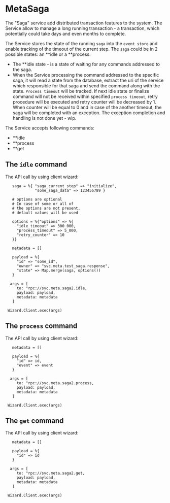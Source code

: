 # MetaSaga

The "Saga" service add distributed transaction features to the system.
The Service allow to manage a long running transaction - a transaction, which potentially could take days and even months to complete.

The Service stores the state of the running `saga` into the `event store` and enable tracking of the timeout of the current step. 
The `saga` could be in 2 possible states: an **idle or a **process. 
 - The **idle state - is a state of waiting for any commands addressed to the saga.
 - When the Service processing the command addressed to the specific saga, it will read a state from the database, 
   extract the uri of the service which responsible for that saga and send the command along with the state. `Process timeout` will be tracked.
   If next idle state or finalize command will not be received within specified `process timeout`, retry procedure will be executed and 
   retry counter will be decreased by 1. When counter will be equal to 0 and in case of the another timeout, the saga will be completed 
   with an exception. The exception completion and handling is not done yet - wip. 

The Service accepts following commands:
 - **idle
 - **process
 - **get
 
## The `idle` command

 The API call by using client wizard:
 
 ```
    saga = %{ "saga_current_step" => "initialize",
              "some_saga_data" => 123456789 }

    # options are optional
    # In case of some or all of 
    # the options are not present,
    # default values will be used

    options = %{"options" => %{
      "idle_timeout" => 300_000,
      "process_timeout" => 5_000,
      "retry_counter" => 10
    }}
    
    metadata = []

    payload = %{
      "id" => "some_id",
      "owner" => "svc.meta.test_saga.response",
      "state" => Map.merge(saga, options())
    }

   args = [
      to: "rpc://svc.meta.saga2.idle,
      payload: payload,
      metadata: metadata
    ]

  Wizard.Client.exec(args)
 ```

## The `process` command

 The API call by using client wizard:

 ```
    metadata = []

    payload = %{
      "id" => id,
      "event" => event
    }

   args = [
      to: "rpc://svc.meta.saga2.process,
      payload: payload,
      metadata: metadata
    ]

  Wizard.Client.exec(args)
 ```

## The `get` command

 The API call by using client wizard:

 ```
    metadata = []

    payload = %{
      "id" => id
    }

   args = [
      to: "rpc://svc.meta.saga2.get,
      payload: payload,
      metadata: metadata
    ]

  Wizard.Client.exec(args)
 ```
